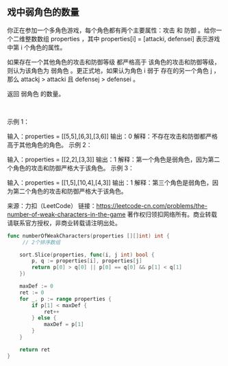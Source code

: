 ## 戏中弱角色的数量

你正在参加一个多角色游戏，每个角色都有两个主要属性：攻击 和 防御 。给你一个二维整数数组 properties ，其中 properties[i] = [attacki, defensei] 表示游戏中第 i 个角色的属性。

如果存在一个其他角色的攻击和防御等级 都严格高于 该角色的攻击和防御等级，则认为该角色为 弱角色 。更正式地，如果认为角色 i 弱于 存在的另一个角色 j ，那么 attackj > attacki 且 defensej > defensei 。

返回 弱角色 的数量。

 

示例 1：

输入：properties = [[5,5],[6,3],[3,6]]
输出：0
解释：不存在攻击和防御都严格高于其他角色的角色。
示例 2：

输入：properties = [[2,2],[3,3]]
输出：1
解释：第一个角色是弱角色，因为第二个角色的攻击和防御严格大于该角色。
示例 3：

输入：properties = [[1,5],[10,4],[4,3]]
输出：1
解释：第三个角色是弱角色，因为第二个角色的攻击和防御严格大于该角色。

来源：力扣（LeetCode）
链接：https://leetcode-cn.com/problems/the-number-of-weak-characters-in-the-game
著作权归领扣网络所有。商业转载请联系官方授权，非商业转载请注明出处。

```go
func numberOfWeakCharacters(properties [][]int) int {
     // 2个排序数组

    sort.Slice(properties, func(i, j int) bool {
        p, q := properties[i], properties[j]
        return p[0] > q[0] || p[0] == q[0] && p[1] < q[1]
    })

    maxDef := 0
    ret := 0 
    for _, p := range properties {
        if p[1] < maxDef {
            ret++
        } else {
            maxDef = p[1]
        }
    }

    return ret
}
```
